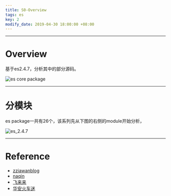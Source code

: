 ```yaml
---
title: S0-Overview
tags: es
key: 2
modify_date: 2019-04-30 18:00:00 +08:00
---
```


----
# Overview
基于es2.4.7，分析其中的部分源码。

![es core package](https://upload-images.jianshu.io/upload_images/2189341-7e27ce817e308193.png)

----
# 分模块
es package一共有26个，该系列先从下图的右侧的module开始分析，

![es_2.4.7](https://upload-images.jianshu.io/upload_images/2189341-56fd7aec75098662.png)

----
# Reference
- [zziawanblog](http://www.cnblogs.com/zziawanblog/p/)
- [naqin](https://my.oschina.net/naqin/blog?sort=time&p=2&temp=1522678301681)
- [飞来来](https://www.jianshu.com/nb/19488623)
- [华安火车迷](https://www.jianshu.com/nb/12913601)